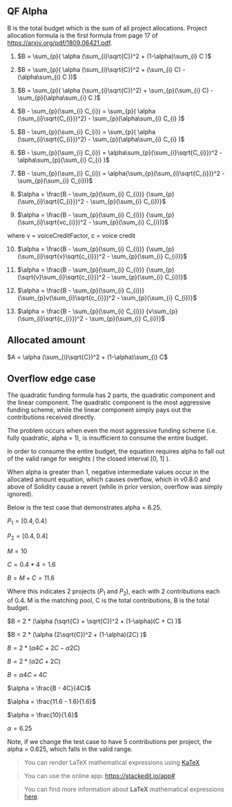 ## QF Alpha

B is the total budget which is the sum of all project allocations. Project allocation formula is the first formula from page 17 of https://arxiv.org/pdf/1809.06421.pdf.

1. $B = \sum_{p}( \alpha (\sum_{i}\sqrt{C})^2 + (1-\alpha)\sum_{i} C )$

2. $B = \sum_{p}( \alpha (\sum_{i}\sqrt{C})^2 + (\sum_{i} C) -(\alpha\sum_{i} C ))$

3. $B = \sum_{p}( \alpha (\sum_{i}\sqrt{C})^2) + \sum_{p}(\sum_{i} C) - \sum_{p}(\alpha\sum_{i} C )$

4. $B - \sum_{p}(\sum_{i} C_{i}) = \sum_{p}( \alpha (\sum_{i}\sqrt{C_{i}})^2)  - \sum_{p}(\alpha\sum_{i} C_{i} )$

5. $B - \sum_{p}(\sum_{i} C_{i}) = \sum_{p}( \alpha (\sum_{i}\sqrt{C_{i}})^2)  - \sum_{p}(\alpha\sum_{i} C_{i} )$

6. $B - \sum_{p}(\sum_{i} C_{i}) = \alpha\sum_{p}(\sum_{i}\sqrt{C_{i}})^2  - \alpha\sum_{p}(\sum_{i} C_{i} )$

7. $B - \sum_{p}(\sum_{i} C_{i}) = \alpha(\sum_{p}(\sum_{i}\sqrt{C_{i}})^2  - \sum_{p}(\sum_{i} C_{i}))$

8. $\alpha = \frac{B - \sum_{p}(\sum_{i} C_{i})} {\sum_{p}(\sum_{i}\sqrt{C_{i}})^2  - \sum_{p}(\sum_{i} C_{i})}$

9. $\alpha = \frac{B - \sum_{p}(\sum_{i} C_{i})} {\sum_{p}(\sum_{i}\sqrt{vc_{i}})^2  - \sum_{p}(\sum_{i} C_{i})}$

where v = voiceCreditFactor, c = voice credit

10. $\alpha = \frac{B - \sum_{p}(\sum_{i} C_{i})} {\sum_{p}(\sum_{i}\sqrt{v}\sqrt{c_{i}})^2  - \sum_{p}(\sum_{i} C_{i})}$

11. $\alpha = \frac{B - \sum_{p}(\sum_{i} C_{i})} {\sum_{p}(\sqrt{v}\sum_{i}\sqrt{c_{i}})^2  - \sum_{p}(\sum_{i} C_{i})}$

12. $\alpha = \frac{B - \sum_{p}(\sum_{i} C_{i})} {\sum_{p}v(\sum_{i}\sqrt{c_{i}})^2  - \sum_{p}(\sum_{i} C_{i})}$

13. $\alpha = \frac{B - \sum_{p}(\sum_{i} C_{i})} {v\sum_{p}(\sum_{i}\sqrt{c_{i}})^2  - \sum_{p}(\sum_{i} C_{i})}$


## Allocated amount

$A = \alpha (\sum_{i}\sqrt{C})^2 + (1-\alpha)\sum_{i} C$

## Overflow edge case

The quadratic funding formula has 2 parts, the quadratic component and the linear component. The quadratic component is the most aggressive funding scheme, while the linear component simply pays out the contributions received directly.

The problem occurs when even the most aggressive funding scheme (i.e. fully quadratic, alpha = 1), is insufficient to consume the entire budget.

In order to consume the entire budget, the equation requires alpha to fall out of the valid range for weights ( the closed interval [0, 1] ).

When alpha is greater than 1, negative intermediate values occur in the  allocated amount equation, which causes overflow, which in v0.8.0 and above of Solidity cause a revert (while in prior version, overflow was simply ignored).

Below is the test case that demonstrates alpha = 6.25.

$P_{1} = [ 0.4, 0.4 ]$

$P_{2} = [ 0.4, 0.4 ]$

$M = 10$

$C = 0.4 * 4 = 1.6$

$B = M + C = 11.6$

Where this indicates 2 projects ($P_{1}$ and $P_{2}$), each with 2 contributions each of 0.4. M is the matching pool, C is the total contributions, B is the total budget.

$B = 2 * (\alpha (\sqrt{C} + \sqrt{C})^2 + (1-\alpha)(C + C) )$

$B = 2 * (\alpha (2\sqrt{C})^2 + (1-\alpha)(2C) )$

$B = 2 * (\alpha 4C + 2C -\alpha2C)$

$B = 2 * (\alpha 2C + 2C)$

$B = \alpha 4C + 4C$

$\alpha = \frac{B - 4C}{4C}$

$\alpha = \frac{11.6 - 1.6}{1.6}$

$\alpha = \frac{10}{1.6}$

$\alpha = 6.25$


Note, if we change the test case to have 5 contributions per project, the alpha = 0.625, which falls in the valid range.


> You can render LaTeX mathematical expressions using [KaTeX](https://khan.github.io/KaTeX/)

> You can use the online app: https://stackedit.io/app#

> You can find more information about **LaTeX** mathematical expressions [here](http://meta.math.stackexchange.com/questions/5020/mathjax-basic-tutorial-and-quick-reference).



